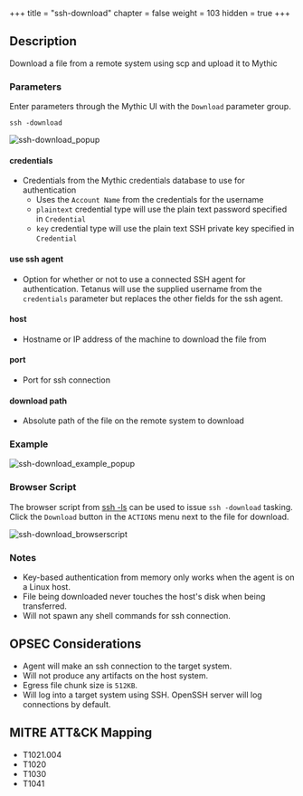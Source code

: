 +++
title = "ssh-download"
chapter = false
weight = 103
hidden = true
+++

## Description
Download a file from a remote system using scp and upload it to Mythic

### Parameters
Enter parameters through the Mythic UI with the `Download` parameter group.
```
ssh -download
```
![ssh-download_popup](../images/ssh-download_popup.png)

#### credentials
 - Credentials from the Mythic credentials database to use for authentication
   * Uses the `Account Name` from the credentials for the username
   * `plaintext` credential type will use the plain text password specified in `Credential`
   * `key` credential type will use the plain text SSH private key specified in
     `Credential`

#### use ssh agent
 - Option for whether or not to use a connected SSH agent for authentication. Tetanus will use
   the supplied username from the `credentials` parameter but replaces the other fields
   for the ssh agent.

#### host
 - Hostname or IP address of the machine to download the file from

#### port
 - Port for ssh connection

#### download path
 - Absolute path of the file on the remote system to download

### Example
![ssh-download_example_popup](../images/ssh-download_example_popup.png)

### Browser Script
The browser script from [ssh -ls](/agents/tetanus/commands/ssh-ls/) can be used to issue `ssh -download` tasking. Click the
`Download` button in the `ACTIONS` menu next to the file for download.

![ssh-download_browserscript](../images/ssh-download_browserscript.png)

### Notes
 - Key-based authentication from memory only works when the agent is on a Linux host.
 - File being downloaded never touches the host's disk when being transferred.
 - Will not spawn any shell commands for ssh connection.

## OPSEC Considerations
 - Agent will make an ssh connection to the target system.
 - Will not produce any artifacts on the host system.
 - Egress file chunk size is `512KB`.
 - Will log into a target system using SSH. OpenSSH server will log connections by
   default.

## MITRE ATT&CK Mapping
 - T1021.004
 - T1020
 - T1030
 - T1041
